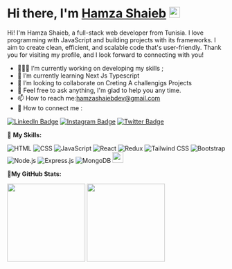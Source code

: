 
 # Hi there, I'm <a href="#" target="_blank">Hamza Shaieb</a> <img src="https://media.giphy.com/media/hvRJCLFzcasrR4ia7z/giphy.gif" width="25px">

 Hi! I'm Hamza Shaieb, a full-stack web developer from Tunisia. I love programming with JavaScript and building projects with its frameworks. I aim to create clean,     efficient, and scalable code that's user-friendly. Thank you for visiting my profile, and I look forward to connecting with you!
 
 
 




- 👨🏻‍💻 I’m currently working on developing my skills ;
- 🌱 I’m currently learning Next Js Typescript
- 👯 I’m looking to collaborate on Creting A challengigs Projects
- 💬 Feel free to ask anything, I'm glad to help you any time.  
- 📫 How to reach me:hamzashaiebdev@gmail.com
- 💌 How to connect me :

[![LinkedIn Badge](https://img.shields.io/badge/LinkedIn-0077B5?style=for-the-badge&logo=linkedin&logoColor=white)](https://www.linkedin.com/in/hamza-shaieb-software-developper/)
[![Instagram Badge](https://img.shields.io/badge/Instagram-E4405F?style=for-the-badge&logo=instagram&logoColor=white)](https://www.instagram.com/shaieb.hamza/)
[![Twitter Badge](https://img.shields.io/badge/Twitter-1DA1F2?style=for-the-badge&logo=twitter&logoColor=white)](https://twitter.com/DevShaieb68571)


💪 **My  Skills:**

![HTML](https://img.shields.io/badge/HTML5-E34F26?style=for-the-badge&logo=html5&logoColor=white)
![CSS](https://img.shields.io/badge/CSS3-1572B6?style=for-the-badge&logo=css3&logoColor=white)
![JavaScript](https://img.shields.io/badge/JavaScript-F7DF1E?style=for-the-badge&logo=javascript&logoColor=black)
![React](https://img.shields.io/badge/React-20232A?style=for-the-badge&logo=react&logoColor=61DAFB)
![Redux](https://img.shields.io/badge/Redux-593D88?style=for-the-badge&logo=redux&logoColor=white)
![Tailwind CSS](https://img.shields.io/badge/Tailwind_CSS-38B2AC?style=for-the-badge&logo=tailwind-css&logoColor=white)
![Bootstrap](https://img.shields.io/badge/Bootstrap-563D7C?style=for-the-badge&logo=bootstrap&logoColor=white)
![Node.js](https://img.shields.io/badge/Node.js-43853D?style=for-the-badge&logo=node.js&logoColor=white)
![Express.js](https://img.shields.io/badge/Express.js-404D59?style=for-the-badge)
![MongoDB](https://img.shields.io/badge/MongoDB-4EA94B?style=for-the-badge&logo=mongodb&logoColor=white)
<img src="[https://media.giphy.com/media/hvRJCLFzcasrR4ia7z/giphy.gif](https://iconscout.com/lottie/web-developer-4375643)" width="25px">

🚀**My  GitHub Stats:**
<p>
  <img height="180em" src="https://github-readme-stats.vercel.app/api?username=HamzaShaieb&show_icons=true&hide_border=true&&count_private=true&include_all_commits=true&theme=blue-green" />
  <img height="180em" src="https://github-readme-stats.vercel.app/api/top-langs/?username=HamzaShaieb&exclude_repo=KNN-Image-Classification&show_icons=true&hide_border=true&layout=compact&langs_count=8&theme=blue-green"/>
</p>
